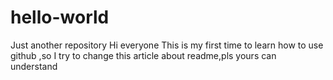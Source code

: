 # hello-world
Just another repository
Hi everyone
This is my first time to learn how to use github ,so I try to change this article about readme,pls yours can understand
